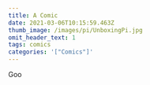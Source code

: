 ```yaml
---
title: A Comic
date: 2021-03-06T10:15:59.463Z
thumb_image: /images/pi/UnboxingPi.jpg
omit_header_text: 1
tags: comics
categories: '["Comics"]'
---
```

Goo